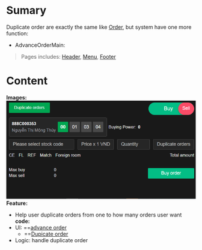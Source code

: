 # Sumary
Duplicate order are exactly the same like [Order](../Normal%20Oder/normal-order.md), but system have one more function:
- AdvanceOrderMain:
> Pages includes: [Header](../../Common%20UI/Header.md), [Menu](../../Common%20UI/Menu.md), [Footer](../../Common%20UI/Footer.md) 
# Content
**Images:**
![](images/AdvanceOrder.png)
**Feature:**
- Help user duplicate orders from one to how many orders user want
**code:**
- UI: ==[advance order](src\views\AdvanceOrder\main.js)
	- ==[Dupicate order](src\views\AdvanceOrder\main.js)
- Logic: handle duplicate order